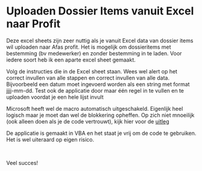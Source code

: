 <h1>Uploaden Dossier Items vanuit Excel naar Profit</h1>
<p>Deze excel sheets zijn zeer nuttig als je vanuit Excel data van dossier items wil uploaden naar Afas profit. Het is mogelijk om dossieritems met bestemming (bv medewerker) en zonder bestemming in te laden. Voor iedere soort heb ik een aparte excel sheet gemaakt. </p>
<p>Volg de instructies die in de Excel sheet staan. Wees wel alert op het correct invullen van alle stappen en correct invullen van alle data. Bijvoorbeeld een datum moet ingevoerd worden als een string met format jjjj-mm-dd. Test ook de applicatie door maar één regel in te vullen en te uploaden voordat je een hele lijst invult</p>
<p>Microsoft heeft wel de macro automatisch uitgeschakeld. Eigenlijk heel logisch maar je moet dan wel de blokkering opheffen. Op zich niet mnoeilijk (ook alleen doen als je de code vertrouwt), kijk hier voor de <a href="https://support.microsoft.com/nl-nl/topic/een-potentieel-gevaarlijke-macro-is-geblokkeerd-0952faa0-37e7-4316-b61d-5b5ed6024216" target="_blank">uitleg</a></p>
<p>De applicatie is gemaakt in VBA en het staat je vrij om de code te gebruiken. Het is wel uiteraard op eigen risico.</p>
<br>
<p>Veel succes!</p>

